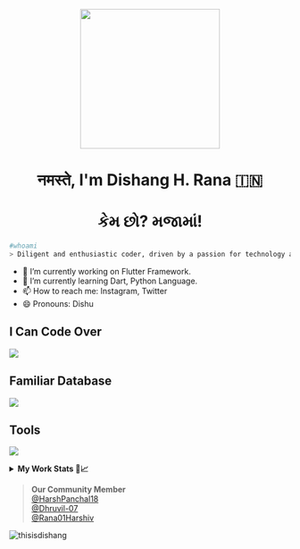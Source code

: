 <p align="center">
  <img src="https://github.com/thisisdishang/thisisdishang/assets/91554337/bd119281-011b-41bb-a008-32fcca7ed75c" height="250"/>
</p>

### <h1 align='center'>नमस्ते, I'm Dishang H. Rana 🇮🇳</h1>
### <h1 align='center'>કેમ છો? મજામાં!</h1>

```bash
#whoami  
> Diligent and enthusiastic coder, driven by a passion for technology and a desire to push the boundaries of innovation and ready for team collaboration. 
```
- 🔭 I’m currently working on Flutter Framework.
- 🌱 I’m currently learning Dart, Python Language.
- 📫 How to reach me: Instagram, Twitter
- 😄 Pronouns: Dishu

<!-- >  **I can code over** <br/>
<img src='https://cdn.icon-icons.com/icons2/2108/PNG/512/flutter_icon_130936.png' width='32px'> <img src='https://pbs.twimg.com/profile_images/993555605078994945/Yr-pWI4G.jpg' width='32px'> <img src='https://s3.dualstack.us-east-2.amazonaws.com/pythondotorg-assets/media/community/logos/python-logo-only.png' width='26px'>  <img src='https://logodix.com/logo/1769993.jpg' width='32px'> <img src='https://logodix.com/logo/2122129.png' width='32px'>-->

## I Can Code Over
<p align="left">
  <a href="https://skillicons.dev">
    <img src="https://skillicons.dev/icons?perline=7&i=c,cpp,dart,py,php,java,dotnet" />
  </a>
</p>

## Familiar Database
<p align="left">
  <a href="https://skillicons.dev">
    <img src="https://skillicons.dev/icons?perline=6&i=mysql,sqlite,firebase" />
  </a>
</p>

## Tools
<p align="left">
  <a href="https://skillicons.dev">
    <img src="https://skillicons.dev/icons?perline=7&i=git,github,androidstudio,idea,gradle,anaconda,bash,vscode,visualstudio,flutter,flask,bootstrap" />
  </a>
</p>


<details>
  <summary><b>My Work Stats 👤📈</b></summary>
  
## 💳 GitHub Profile Summary Card
<p align="center">
  <img src="https://github-profile-summary-cards.vercel.app/api/cards/profile-details?username=thisisdishang&theme=github_dark"/>
</p>
  
## 📟 GitHub Stats
<p align="center">
  <img src="https://github-profile-summary-cards.vercel.app/api/cards/repos-per-language?username=thisisdishang&theme=github_dark"/>
  <img src="https://github-profile-summary-cards.vercel.app/api/cards/most-commit-language?username=thisisdishang&theme=github_dark"/>
</p>
  
<p align="center">
  <img width="48%" src="https://github-readme-stats-sigma-five.vercel.app/api?username=thisisdishang&show_icons=true&theme=velocity" />&nbsp;
  <img width="48%" src="https://github-readme-streak-stats.herokuapp.com/?user=thisisdishang&theme=velocity" />
</p>
  
<p align="center">
  <img width="46%" src=https://github-readme-stats-sigma-five.vercel.app/api/top-langs/?username=thisisdishang&layout=compact&hide=roff,MATLAB&langs_count=10&theme=dark&custom_title=Top%20languages>
  <!--<br/><br/>
  <img src="https://github-readme-stats-sigma-five.vercel.app/api/top-langs/?username=thisisdishang&theme=dark&border_radius=15&custom_title=Most-Used-Languages" />-->
</p>

## 📈 Activity Graph
<p align="center">
	<img src="https://github-readme-activity-graph.vercel.app/graph?username=thisisdishang&theme=github-compact"/>
</p>

## 🏆 GitHub Trophies
[![](https://github-profile-trophy.vercel.app/?username=thisisdishang&theme=dracula&no-frame=false&no-bg=false&margin-w=4&row=2&column=9)](https://github-profile-trophy.vercel.app/?username=thisisdishang&theme=dracula&no-frame=false&no-bg=false&margin-w=4&row=2&column=9)
  
</details>

> **Our Community Member**<br/>
  <a href="https://github.com//HarshPanchal18">@HarshPanchal18</a><br/>
  <a href="https://github.com//Dhruvil-07">@Dhruvil-07</a><br/>
  <a href="https://github.com//Rana01Harshiv">@Rana01Harshiv</a><br/>
 
  
<p align="left"><img src="https://komarev.com/ghpvc/?username=thisisdishang&color=blue&style=for-the-badge" alt="thisisdishang" /></p>

<!--
**thisisdishang/thisisdishang** is a ✨ _special_ ✨ repository because its `README.md` (this file) appears on your GitHub profile.

Here are some ideas to get you started:

- 🔭 I’m currently working on ...
- 🌱 I’m currently learning ...
- 👯 I’m looking to collaborate on ...
- 🤔 I’m looking for help with ...
- 💬 Ask me about ...
- 📫 How to reach me: ...
- 😄 Pronouns: ...
- ⚡ Fun fact: ...
-->
